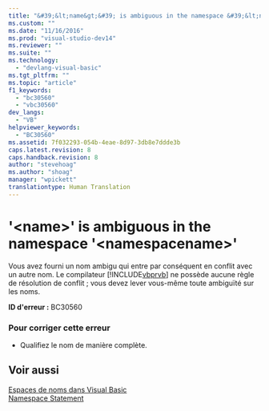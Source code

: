 ```yaml
---
title: "&#39;&lt;name&gt;&#39; is ambiguous in the namespace &#39;&lt;namespacename&gt;&#39; | Microsoft Docs"
ms.custom: ""
ms.date: "11/16/2016"
ms.prod: "visual-studio-dev14"
ms.reviewer: ""
ms.suite: ""
ms.technology: 
  - "devlang-visual-basic"
ms.tgt_pltfrm: ""
ms.topic: "article"
f1_keywords: 
  - "bc30560"
  - "vbc30560"
dev_langs: 
  - "VB"
helpviewer_keywords: 
  - "BC30560"
ms.assetid: 7f032293-054b-4eae-8d97-3db8e7ddde3b
caps.latest.revision: 8
caps.handback.revision: 8
author: "stevehoag"
ms.author: "shoag"
manager: "wpickett"
translationtype: Human Translation
---
```

# &#39;&lt;name&gt;&#39; is ambiguous in the namespace &#39;&lt;namespacename&gt;&#39;
Vous avez fourni un nom ambigu qui entre par conséquent en conflit avec un autre nom.  Le compilateur [!INCLUDE[vbprvb](../../../csharp/programming-guide/concepts/linq/includes/vbprvb_md.md)] ne possède aucune règle de résolution de conflit ; vous devez lever vous\-même toute ambiguïté sur les noms.  
  
 **ID d'erreur :** BC30560  
  
### Pour corriger cette erreur  
  
-   Qualifiez le nom de manière complète.  
  
## Voir aussi  
 [Espaces de noms dans Visual Basic](../../../visual-basic/programming-guide/program-structure/namespaces.md)   
 [Namespace Statement](../../../visual-basic/language-reference/statements/namespace-statement.md)